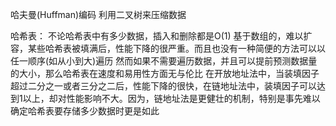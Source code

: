 哈夫曼(Huffman)编码
利用二叉树来压缩数据

哈希表：
    不论哈希表中有多少数据，插入和删除都是O(1)
    基于数组的，难以扩容，某些哈希表被填满后，性能下降的很严重。而且也没有一种简便的方法可以以任一顺序(如从小到大)遍历
    然而如果不需要遍历数据，并且可以提前预测数据量的大小，那么哈希表在速度和易用性方面无与伦比
    在开放地址法中，当装填因子超过二分之一或者三分之二后，性能下降的很快，在链地址法中，装填因子可以达到1以上，却对性能影响不大。因为，链地址法是更健壮的机制，特别是事先难以确定哈希表要存储多少数据时更是如此
    
